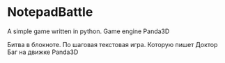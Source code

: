 # NotepadBattle
A simple game written in python. Game engine Panda3D

Битва в блокноте.
По шаговая текстовая игра. Которую пишет Доктор Баг на движке Panda3D
